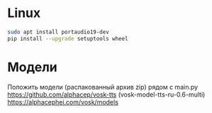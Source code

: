 # Linux 
```bash
sudo apt install portaudio19-dev
pip install --upgrade setuptools wheel
```

# Модели
Положить модели (распакованный архив zip) рядом с main.py
https://github.com/alphacep/vosk-tts  (vosk-model-tts-ru-0.6-multi)
https://alphacephei.com/vosk/models 